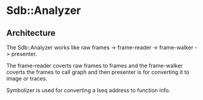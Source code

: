 # Sdb::Analyzer

## Architecture

The Sdb::Analyzer works like raw frames -> frame-reader -> frame-walker -> presenter.

The frame-reader coverts raw frames to frames and the frame-walker coverts the frames to call graph and then presenter is for converting it to image or traces.

Symbolizer is used for converting a Iseq address to function info.
